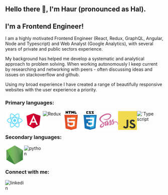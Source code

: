 
## Hello there 👋, I'm Haur (pronounced as Hal).

## I'm a Frontend Engineer!
I am a highly motivated Frontend Engineer (React, Redux, GraphQL, Angular, Node and Typescript) and Web Analyst (Google Analytics), with several years of private and public sectors experience.

My background has helped me develop a systematic and analytical approach to problem solving. When working autonomously I keep current by researching and networking with peers - often discussing ideas and issues on stackoverflow and github.

Using my broad experience I have created a range of beautifully responsive websites with the user experience a priority. 
<br />

### Primary languages:

<img align="left" alt="React" width="60px" src="https://raw.githubusercontent.com/github/explore/80688e429a7d4ef2fca1e82350fe8e3517d3494d/topics/react/react.png" />
<img align="left" alt="Angular" width="60px" src="https://raw.githubusercontent.com/github/explore/80688e429a7d4ef2fca1e82350fe8e3517d3494d/topics/angular/angular.png" />
<img align="left" alt="Redux" width="60px" src="https://raw.githubusercontent.com/reduxjs/redux/master/logo/logo.png" />
<img align="left" alt="HTML5" width="60px" src="https://raw.githubusercontent.com/github/explore/80688e429a7d4ef2fca1e82350fe8e3517d3494d/topics/html/html.png" />
<img align="left" alt="CSS3" width="60px" src="https://raw.githubusercontent.com/github/explore/80688e429a7d4ef2fca1e82350fe8e3517d3494d/topics/css/css.png" />
<img align="left" alt="Sass" width="60px" src="https://raw.githubusercontent.com/github/explore/80688e429a7d4ef2fca1e82350fe8e3517d3494d/topics/sass/sass.png" />
<img align="left" alt="JavaScript" width="60px" src="https://raw.githubusercontent.com/github/explore/80688e429a7d4ef2fca1e82350fe8e3517d3494d/topics/javascript/javascript.png" />
<img align="left" alt="`Typescript" width="60px" src="https://miro.medium.com/max/1795/1*mn6bOs7s6Qbao15PMNRyOA.png" />

<br />
<br />
<br />


### Secondary languages:
<img align="left" alt="Node.js" width="60px" src="https://raw.githubusercontent.com/github/explore/80688e429a7d4ef2fca1e82350fe8e3517d3494d/topics/nodejs/nodejs.png" />
<img align="left" alt="python" width="60px" src="https://upload.wikimedia.org/wikipedia/commons/thumb/c/c3/Python-logo-notext.svg/200px-Python-logo-notext.svg.png" />


<br />
<br />
<br />

### Connect with me:

[<img align="left" alt="linkedin" width="60px" src="https://cdn.jsdelivr.net/npm/simple-icons@v3/icons/linkedin.svg" />](https://www.linkedin.com/in/haurkang/)

<br />
